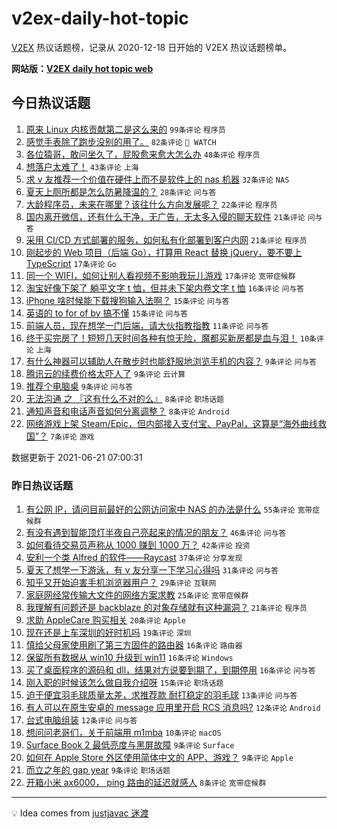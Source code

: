 # v2ex-daily-hot-topic

[V2EX](https://www.v2ex.com/) 热议话题榜，记录从 2020-12-18 日开始的 V2EX 热议话题榜单。

**网站版：[V2EX daily hot topic web](https://boojack.github.io/v2ex-daily-hot-topic-web/)**

## 今日热议话题

<!-- TODAY BEGIN -->

1. [原来 Linux 内核贡献第二是这么来的](https://www.v2ex.com/t/784789) `99条评论` `程序员`
1. [感觉手表除了跑步没别的用了。](https://www.v2ex.com/t/784736) `82条评论` ` WATCH`
1. [各位猿哥，敢问坐久了，屁股愈来愈大怎么办](https://www.v2ex.com/t/784727) `48条评论` `程序员`
1. [想落户太难了！](https://www.v2ex.com/t/784802) `43条评论` `上海`
1. [求 v 友推荐一个价值在硬件上而不是软件上的 nas 机器](https://www.v2ex.com/t/784746) `32条评论` `NAS`
1. [夏天上厕所都是怎么防暑降温的？](https://www.v2ex.com/t/784710) `28条评论` `问与答`
1. [大龄程序员，未来在哪里？该往什么方向发展呢？](https://www.v2ex.com/t/784754) `22条评论` `程序员`
1. [国内离开微信，还有什么干净，无广告，无太多入侵的聊天软件](https://www.v2ex.com/t/784810) `21条评论` `问与答`
1. [采用 CI/CD 方式部署的服务，如何私有化部署到客户内网](https://www.v2ex.com/t/784729) `21条评论` `程序员`
1. [刚起步的 Web 项目（后端 Go），打算用 React 替换 jQuery，要不要上 TypeScript](https://www.v2ex.com/t/784774) `17条评论` `Go`
1. [同一个 WIFI，如何让别人看视频不影响我玩儿游戏](https://www.v2ex.com/t/784747) `17条评论` `宽带症候群`
1. [淘宝好像下架了 躺平文字 t 恤，但并未下架内卷文字 t 恤](https://www.v2ex.com/t/784764) `16条评论` `问与答`
1. [iPhone 啥时候能下载搜狗输入法啊？](https://www.v2ex.com/t/784737) `15条评论` `问与答`
1. [英语的 to for of by 搞不懂](https://www.v2ex.com/t/784704) `15条评论` `问与答`
1. [前端人员，现在想学一门后端，请大伙指教指教](https://www.v2ex.com/t/784813) `11条评论` `问与答`
1. [终于买完房了！短短几天时间各种有惊无险，魔都买新房都是血与泪！](https://www.v2ex.com/t/784725) `10条评论` `上海`
1. [有什么神器可以辅助人在散步时也能舒服地浏览手机的内容？](https://www.v2ex.com/t/784816) `9条评论` `问与答`
1. [腾讯云的续费价格太吓人了](https://www.v2ex.com/t/784776) `9条评论` `云计算`
1. [推荐个电脑桌](https://www.v2ex.com/t/784728) `9条评论` `问与答`
1. [无法沟通 之 『这有什么不对的么』](https://www.v2ex.com/t/784757) `8条评论` `职场话题`
1. [通知声音和电话声音如何分离调整？](https://www.v2ex.com/t/784703) `8条评论` `Android`
1. [网络游戏上架 Steam/Epic，但内部接入支付宝、PayPal，这算是“海外曲线救国”？](https://www.v2ex.com/t/784784) `7条评论` `游戏`

数据更新于 2021-06-21 07:00:31

<!-- TODAY END -->

### 昨日热议话题

<!-- YESTERDAY BEGIN -->

1. [有公网 IP，请问目前最好的公网访问家中 NAS 的办法是什么](https://www.v2ex.com/t/784557) `55条评论` `宽带症候群`
1. [有没有遇到智能顶灯半夜自己亮起来的情况的朋友？](https://www.v2ex.com/t/784574) `46条评论` `问与答`
1. [如何看待交易员声称从 1000 赚到 1000 万？](https://www.v2ex.com/t/784584) `42条评论` `投资`
1. [安利一个类 Alfred 的软件——Raycast](https://www.v2ex.com/t/784576) `37条评论` `分享发现`
1. [夏天了想学一下游泳，有 v 友分享一下学习心得吗](https://www.v2ex.com/t/784645) `31条评论` `问与答`
1. [知乎又开始迫害手机浏览器用户？](https://www.v2ex.com/t/784612) `29条评论` `互联网`
1. [家庭网经常传输大文件的网络方案求教](https://www.v2ex.com/t/784606) `25条评论` `宽带症候群`
1. [我理解有问题还是 backblaze 的对象存储就有这种漏洞？](https://www.v2ex.com/t/784561) `21条评论` `程序员`
1. [求助 AppleCare 购买相关](https://www.v2ex.com/t/784629) `20条评论` `Apple`
1. [现在还是上车深圳的好时机吗](https://www.v2ex.com/t/784580) `19条评论` `深圳`
1. [慎给父母家使用刷了第三方固件的路由器](https://www.v2ex.com/t/784674) `16条评论` `路由器`
1. [保留所有数据从 win10 升级到 win11](https://www.v2ex.com/t/784652) `16条评论` `Windows`
1. [买了桌面程序的源码和 dll，结果对方说要到期了，到期停用](https://www.v2ex.com/t/784617) `16条评论` `问与答`
1. [刚入职的时候该怎么做自我介绍呀](https://www.v2ex.com/t/784637) `15条评论` `职场话题`
1. [迫于便宜羽毛球质量太差，求推荐款 耐打稳定的羽毛球](https://www.v2ex.com/t/784687) `13条评论` `问与答`
1. [有人可以在原生安卓的 message 应用里开启 RCS 消息吗?](https://www.v2ex.com/t/784667) `12条评论` `Android`
1. [台式电脑组装](https://www.v2ex.com/t/784658) `12条评论` `问与答`
1. [想问问老哥们，关于前端用 m1mba](https://www.v2ex.com/t/784597) `10条评论` `macOS`
1. [Surface Book 2 最低亮度与黑屏故障](https://www.v2ex.com/t/784628) `9条评论` `Surface`
1. [如何在 Apple Store 外区使用简体中文的 APP、游戏？](https://www.v2ex.com/t/784623) `9条评论` `Apple`
1. [而立之年的 gap year](https://www.v2ex.com/t/784615) `9条评论` `职场话题`
1. [开箱小米 ax6000， ping 路由的延迟就感人](https://www.v2ex.com/t/784693) `8条评论` `宽带症候群`

<!-- YESTERDAY END -->

---

💡 Idea comes from [justjavac 迷渡](https://github.com/justjavac/)
